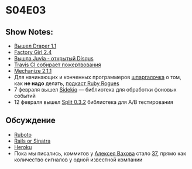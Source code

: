 # S04E03
## Show Notes:

* [Вышел Draper 1.1](https://github.com/jcasimir/draper)
* [Factory Girl 2.4](http://robots.thoughtbot.com/post/15781666382/factory-girl-2-4-goes-meta)
* [Вышла Juvia - открытый Disqus](https://github.com/phusion/juvia)
* [Travis CI собирает пожертвования](https://love.travis-ci.org/)
* [Mechanize 2.1.1](http://blog.segment7.net/2012/02/03/mechanize-2-1-1)
* Для начинающих и конченных программеров [шпаргалочка](http://speakerdeck.com/u/mrjaba/p/ruby-rails-antipatterns) о том, как **не надо** делать, 
[подкаст Ruby Rogues](http://rubyrogues.com/)
* 7 февраля вышел [Sidekiq](http://mperham.github.com/sidekiq/) — библиотека для обработки фоновых событий
* 12 февраля вышел [Split 0.3.2](http://www.rubyflow.com/items/7194-split-0-3-2-released) библиотека для A/B тестирования

## Обсуждение
* [Ruboto](http://rubysource.com/ruboto-rubys-and-androids-first-born/)
* [Rails or Sinatra](http://rubysource.com/rails-or-sinatra-the-best-of-both-worlds/)
* [Heroku](http://heroku.com)
* Пока мы писались, коммитов у [Алексея Вахова](http://vakhov.me/) стало [37](http://contributors.rubyonrails.org/),
	прямо как количество сигналов у одной известной компании
